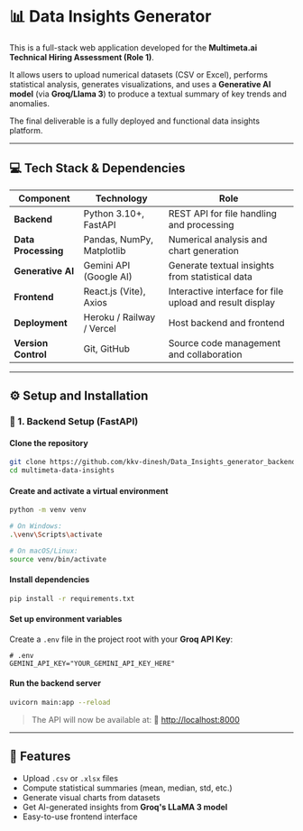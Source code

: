 # 📊 Data Insights Generator 

This is a full-stack web application developed for the **Multimeta.ai Technical Hiring Assessment (Role 1)**.

It allows users to upload numerical datasets (CSV or Excel), performs statistical analysis, generates visualizations, and uses a **Generative AI model** (via **Groq/Llama 3**) to produce a textual summary of key trends and anomalies.

The final deliverable is a fully deployed and functional data insights platform.

---

## 💻 Tech Stack & Dependencies

| Component           | Technology                | Role                                                     |
| ------------------- | ------------------------- | -------------------------------------------------------- |
| **Backend**         | Python 3.10+, FastAPI     | REST API for file handling and processing                |
| **Data Processing** | Pandas, NumPy, Matplotlib | Numerical analysis and chart generation                  |
| **Generative AI**   | Gemini API (Google AI)    | Generate textual insights from statistical data          |
| **Frontend**        | React.js (Vite), Axios    | Interactive interface for file upload and result display |
| **Deployment**      | Heroku / Railway / Vercel | Host backend and frontend                                |
| **Version Control** | Git, GitHub               | Source code management and collaboration                 |

---

## ⚙️ Setup and Installation

### 🔧 1. Backend Setup (FastAPI)

#### Clone the repository

```bash
git clone https://github.com/kkv-dinesh/Data_Insights_generator_backend
cd multimeta-data-insights
```

#### Create and activate a virtual environment

```bash
python -m venv venv

# On Windows:
.\venv\Scripts\activate

# On macOS/Linux:
source venv/bin/activate
```

#### Install dependencies

```bash
pip install -r requirements.txt
```

#### Set up environment variables

Create a `.env` file in the project root with your **Groq API Key**:

```env
# .env
GEMINI_API_KEY="YOUR_GEMINI_API_KEY_HERE"
```

#### Run the backend server

```bash
uvicorn main:app --reload
```

> The API will now be available at:
> 🔗 [http://localhost:8000](http://localhost:8000)

---


## 🧠 Features

* Upload `.csv` or `.xlsx` files
* Compute statistical summaries (mean, median, std, etc.)
* Generate visual charts from datasets
* Get AI-generated insights from **Groq's LLaMA 3 model**
* Easy-to-use frontend interface




